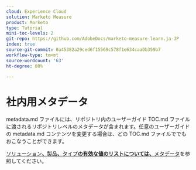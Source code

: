 ```yaml
---
cloud: Experience Cloud
solution: Marketo Measure
product: Marketo
type: Tutorial
mini-toc-levels: 2
git-repo: https://github.com/AdobeDocs/marketo-measure-learn.ja-JP
index: true
source-git-commit: 0a45382a29ced6f15569c578f1e634caa0b359b7
workflow-type: tm+mt
source-wordcount: '63'
ht-degree: 80%

---
```



# 社内用メタデータ

metadata.md ファイルには、リポジトリ内のユーザーガイド TOC.md ファイルに渡されるリポジトリレベルのメタデータが含まれます。任意のユーザーガイドの metadata.md コンテンツを変更する場合は、どの TOC.md ファイルででもおこなうことができます。

[ソリューション&#x200B;**、**&#x200B;製品&#x200B;**、**&#x200B;タイプ&#x200B;**の有効な値のリストについては、**&#x200B;メタデータ](https://experienceleague.adobe.com/docs/authoring-guide-exl/using/editing/user-guide-setup/metadata.html)を参照してください。
